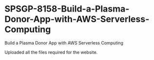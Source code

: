 # SPSGP-8158-Build-a-Plasma-Donor-App-with-AWS-Serverless-Computing
Build a Plasma Donor App with AWS Serverless Computing


Uploaded all the files required for the website.
